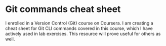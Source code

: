 # Git commands cheat sheet
I enrolled in a Version Control (Git) course on Coursera. I am creating a cheat sheet for Git CLI commands covered in this course, which I have actively used in lab exercises. This resource will prove useful for others as well.
